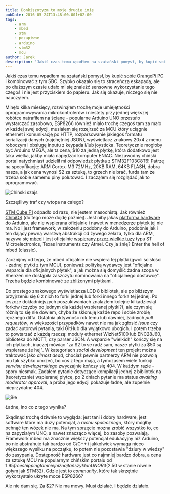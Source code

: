 ```yaml
---
title: Donkiszotyzm to moje drugie imię
pubDate: 2016-05-24T13:48:00.001+02:00
tags:
    - arm
    - mbed
    - stm
    - pozapiwne
    - arduino
    - stm32
    - mcu
author: Jarek
description: 'Jakiś czas temu wpadłem na szatański pomysł, by kupić sobie OrangePi PC i kombinować z tym SBC. Szybko okazało się to straceńczą eskapadą, ale po dłuższym czasie udało mi się znaleźć sensowne wykorzystanie tego czegoś i nie jest przyciskiem do papieru. Jak się okazuje, niczego się nie nauczyłem.'
---
```


Jakiś czas temu wpadłem na szatański pomysł, by [kupić sobie OrangePi PC](http://beergeek.zgodowie.org/2015/12/piwny-czy-nie-geek.html) i kombinować z tym SBC. Szybko okazało się to straceńczą eskapadą, ale po dłuższym czasie udało mi się znaleźć sensowne wykorzystanie tego czegoś i nie jest przyciskiem do papieru. Jak się okazuje, niczego się nie nauczyłem.

Minęło kilka miesięcy, rozwinąłem trochę moje umiejętności oprogramowywania mikrokontrolerów i niestety przy jednej większej robótce natrafiłem na ścianę - popularne Arduino UNO przestało wystarczać zasobowo, ESP8266 również miało trochę czegoś tam za mało w każdej swej edycji, musiałem się rozejrzeć za MCU który uciągnie ethernet i komunikację po HTTP, rozparsowanie jakiegoś formatu serializacji danych (najchętniej JSON), wyświetlacz znakowy 20x4 z menu roboczym i obsługę inputu z keypada i/lub joysticka. Teoretycznie mogłoby być Arduino MEGA, ale ta cena, $10 za jedną płytkę, która dodatkowo jest taka wielka, jakby miała napędzać komputer ENIAC. Niezawodny chiński portal natychmiast udzielił mi odpowiedzi: płytka z STM32F103C8T6! Patrzę na specyfikację: ARM Cortex-M3 72MHz, 20KB RAM, 64KB FLASH, dobra nasza, a jak cena wynosi $2 za sztukę, to grzech nie brać, furda tam że trzeba sobie samemu piny polutować. I zacząłem się rozglądać jak to oprogramować.

![Chiński szajs](https://1.bp.blogspot.com/-IG-h8ojm1CA/V0Q93zGn13I/AAAAAAAAElw/I7mYNl1hv7MHoHW1iU2AX78KN5XwVqTqgCLcB/s800/STM32F103C8T6-Development-Board-1.jpg)

Szczęśliwy traf czy wtopa na całego?

[STM Cube F1](http://www.st.com/en/embedded-software/stm32cubef1.html) odpadło od razu, nie jestem masochistą. Jak również [ChibiOS](http://www.chibios.org/) (do tego może dojdę później). Jest niby jakaś [platforma hardware do Arduino](http://www.stm32duino.com/), ale nie wspierana oficjalnie i nawet w menedżerze płytek jej nie ma. No i jest framework, w założeniu podobny do Arduino, podobnie jak i ten dający pewną warstwę abstrakcji od żywego żelaza, tylko dla ARM, nazywa się [mbed](https://developer.mbed.org/) i jest oficjalnie [wspierany przez wielkie tuzy](https://www.mbed.com/en/partners/our-partners/) typu ST Microelectronics, Texas Instruments czy Atmel. Czy ja śnię? Enter the hell of mbed (classic).

Zacznijmy od tego, że mbed oficjalnie nie wspiera tej płytki (gwoli ścisłości - żadnej płytki z tym MCU), ponieważ polityką wydawcy jest "oficjalne wsparcie dla oficjalnych płytek", a jak można się domyślić żadna szopa w Shenzen nie dostąpiła zaszczytu nominowania na "oficjalnego dostawcę". Trzeba będzie kombinować ze zbliżonymi płytkami.

Do prostego znakowego wyświetlacza LCD 8 bibliotek, ale po bliższym przyjrzeniu się 6 z nich to forki jednej lub forki innego forka tej jednej. Po jeszcze dokładniejszych poszukiwaniach znalazłem kolejne kilkadziesiąt forków (czyżby po jednym dla każdej wspieranej płytki?), ale czym się różnią to się nie dowiem, chyba że sklonuję każde repo i sobie zrobię ręcznego diffa. Ostatnia aktywność rok temu lub dawniej, żadnych _pull requestów_, w większości przypadków nawet nie ma jak zgłosić _issue_ czy zadać autorowi pytania, taki GitHub dla wyjątkowo ubogich. I potem trzeba to powtarzać z każdą rzeczą: moduły ethernet WizNet5100 lub ENC28J60, biblioteka do MQTT, czy parser JSON. A wsparcie "wielkich" kończy się na ich płytkach, inaczej mówiąc "za $2 to se radź sam, nasze płytki za $50 są wspierane że hej". W kategoriach _social development_ ten projekt można traktować jako _almost dead_, chociaż pewnie partnerzy ARM nie pozwolą mu tak szybko umrzeć, bo coś z tego mają, a tymczasem wiele funkcji _serwisu developerskiego_ zwyczajnie kończy się 404. W każdym razie - spory niesmak. Zadałem pytanie dotyczące kompilacji jednej z bibliotek na (teoretycznie) wspieranej płytce, po 2 dniach pytanie ma status _awaiting moderator approval_, a próba jego edycji pokazuje ładne, ale zupełnie nieprzydatne 404.

![Błe](https://2.bp.blogspot.com/-SlHYFAoueXc/V0VZ-OY1GaI/AAAAAAAAEmA/mTmLyWpwqnsKUtnSOa4HF1u1ktyzT5bEQCLcB/s800/Zrzut%2Bekranu%2Bz%2B2016-05-25%2B09-53-07.png)

Ładne, ino co z tego wynika?

Skądinąd trochę dziwnie to wygląda: jest tani i dobry hardware, jest software które ma duży potencjał, a _ruchu społecznego_, który mógłby pchnąć ten wózek nie ma. Na tym sprzęcie można zrobić wszystko to, co na zapyziałym UNO, a nawet znacząco więcej, bo zasoby pozwalają. Framework mbed ma znacznie większy potencjał edukacyjny niż Arduino, bo nie abstrahuje tak bardzo od C/C++ i jakkolwiek wymaga nieco większego wysiłku na początku, to potem nie pozostawia "dziury w wiedzy" do zasypania. Dostępność hardware jest co najmniej bardzo dobra, a cena za sztukę MCU na popularnym chińskim portalu od $1.95 free shipping to mniej niż najtańszy klon UNO R3 ($2.50 w stanie równie gołym jak STM32). Gdzie jest to _community_, które tak skrzętnie wykorzystało ukryte moce ESP8266?

Ale nie dam się. Za $2? Nie ma mowy. Musi działać. I będzie działało.
